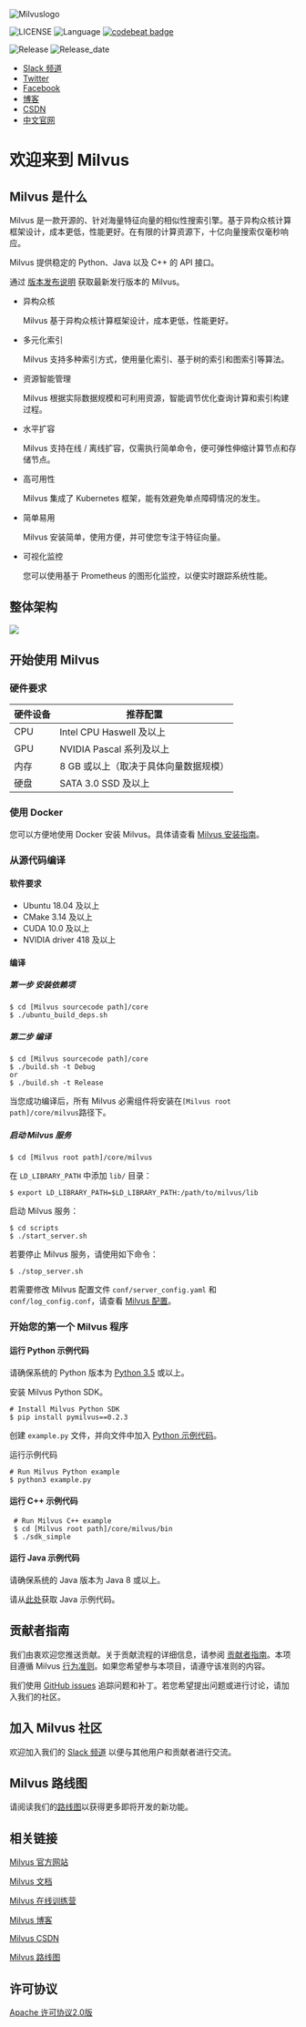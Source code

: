 ![Milvuslogo](https://raw.githubusercontent.com/milvus-io/docs/master/assets/milvus_logo.png)

![LICENSE](https://img.shields.io/badge/license-Apache--2.0-brightgreen)
![Language](https://img.shields.io/badge/language-C%2B%2B-blue)
[![codebeat badge](https://codebeat.co/badges/e030a4f6-b126-4475-a938-4723d54ec3a7?style=plastic)](https://codebeat.co/projects/github-com-jinhai-cn-milvus-master)

![Release](https://img.shields.io/badge/release-v0.5.0-orange)
![Release_date](https://img.shields.io/badge/release_date-October-yellowgreen)

- [Slack 频道](https://join.slack.com/t/milvusio/shared_invite/enQtNzY1OTQ0NDI3NjMzLWNmYmM1NmNjOTQ5MGI5NDhhYmRhMGU5M2NhNzhhMDMzY2MzNDdlYjM5ODQ5MmE3ODFlYzU3YjJkNmVlNDQ2ZTk)
- [Twitter](https://twitter.com/milvusio)
- [Facebook](https://www.facebook.com/io.milvus.5)
- [博客](https://www.milvus.io/blog/)
- [CSDN](https://zilliz.blog.csdn.net/)
- [中文官网](https://www.milvus.io/zh-CN/)

# 欢迎来到 Milvus

## Milvus 是什么

Milvus 是一款开源的、针对海量特征向量的相似性搜索引擎。基于异构众核计算框架设计，成本更低，性能更好。在有限的计算资源下，十亿向量搜索仅毫秒响应。

Milvus 提供稳定的 Python、Java 以及 C++ 的 API 接口。

通过 [版本发布说明](https://milvus.io/docs/zh-CN/release/v0.5.0/) 获取最新发行版本的 Milvus。

- 异构众核

  Milvus 基于异构众核计算框架设计，成本更低，性能更好。

- 多元化索引

  Milvus 支持多种索引方式，使用量化索引、基于树的索引和图索引等算法。

- 资源智能管理

  Milvus 根据实际数据规模和可利用资源，智能调节优化查询计算和索引构建过程。

- 水平扩容

  Milvus 支持在线 / 离线扩容，仅需执行简单命令，便可弹性伸缩计算节点和存储节点。

- 高可用性

  Milvus 集成了 Kubernetes 框架，能有效避免单点障碍情况的发生。

- 简单易用

  Milvus 安装简单，使用方便，并可使您专注于特征向量。

- 可视化监控

  您可以使用基于 Prometheus 的图形化监控，以便实时跟踪系统性能。

## 整体架构

![](https://raw.githubusercontent.com/yamasite/docs/master/assets/milvus_arch.png)

## 开始使用 Milvus

### 硬件要求

| 硬件设备 | 推荐配置                              |
| -------- | ------------------------------------- |
| CPU      | Intel CPU Haswell 及以上              |
| GPU      | NVIDIA Pascal 系列及以上              |
| 内存     | 8 GB 或以上（取决于具体向量数据规模） |
| 硬盘     | SATA 3.0 SSD 及以上                   |

### 使用 Docker

您可以方便地使用 Docker 安装 Milvus。具体请查看 [Milvus 安装指南](https://milvus.io/docs/zh-CN/userguide/install_milvus/)。

### 从源代码编译

#### 软件要求

- Ubuntu 18.04 及以上
- CMake 3.14 及以上
- CUDA 10.0 及以上
- NVIDIA driver 418 及以上

#### 编译

##### 第一步 安装依赖项

```shell
$ cd [Milvus sourcecode path]/core
$ ./ubuntu_build_deps.sh
```

##### 第二步 编译

```shell
$ cd [Milvus sourcecode path]/core
$ ./build.sh -t Debug
or 
$ ./build.sh -t Release
```

当您成功编译后，所有 Milvus 必需组件将安装在`[Milvus root path]/core/milvus`路径下。

##### 启动 Milvus 服务

```shell
$ cd [Milvus root path]/core/milvus
```

在 `LD_LIBRARY_PATH` 中添加 `lib/` 目录：

```shell
$ export LD_LIBRARY_PATH=$LD_LIBRARY_PATH:/path/to/milvus/lib
```

启动 Milvus 服务：

```shell
$ cd scripts
$ ./start_server.sh
```

若要停止 Milvus 服务，请使用如下命令：

```shell
$ ./stop_server.sh
```

若需要修改 Milvus 配置文件 `conf/server_config.yaml` 和`conf/log_config.conf`，请查看 [Milvus 配置](https://milvus.io/docs/zh-CN/reference/milvus_config/)。

### 开始您的第一个 Milvus 程序

#### 运行 Python 示例代码

请确保系统的 Python 版本为 [Python 3.5](https://www.python.org/downloads/) 或以上。

安装 Milvus Python SDK。

```shell
# Install Milvus Python SDK
$ pip install pymilvus==0.2.3
```

创建 `example.py` 文件，并向文件中加入 [Python 示例代码](https://github.com/milvus-io/pymilvus/blob/master/examples/AdvancedExample.py)。

运行示例代码

```shell
# Run Milvus Python example
$ python3 example.py
```

#### 运行 C++ 示例代码

```shell
 # Run Milvus C++ example
 $ cd [Milvus root path]/core/milvus/bin
 $ ./sdk_simple
```

#### 运行 Java 示例代码

请确保系统的 Java 版本为 Java 8 或以上。

请从[此处](https://github.com/milvus-io/milvus-sdk-java/tree/master/examples)获取 Java 示例代码。

## 贡献者指南

我们由衷欢迎您推送贡献。关于贡献流程的详细信息，请参阅 [贡献者指南](https://github.com/milvus-io/milvus/blob/master/CONTRIBUTING.md)。本项目遵循 Milvus [行为准则](https://github.com/milvus-io/milvus/blob/master/CODE_OF_CONDUCT.md)。如果您希望参与本项目，请遵守该准则的内容。

我们使用 [GitHub issues](https://github.com/milvus-io/milvus/issues/new/choose) 追踪问题和补丁。若您希望提出问题或进行讨论，请加入我们的社区。

## 加入 Milvus 社区

欢迎加入我们的 [Slack 频道](https://join.slack.com/t/milvusio/shared_invite/enQtNzY1OTQ0NDI3NjMzLWNmYmM1NmNjOTQ5MGI5NDhhYmRhMGU5M2NhNzhhMDMzY2MzNDdlYjM5ODQ5MmE3ODFlYzU3YjJkNmVlNDQ2ZTk) 以便与其他用户和贡献者进行交流。

## Milvus 路线图

请阅读我们的[路线图](https://milvus.io/docs/zh-CN/roadmap/)以获得更多即将开发的新功能。

## 相关链接

[Milvus 官方网站](https://www.milvus.io/)

[Milvus 文档](https://www.milvus.io/docs/en/userguide/install_milvus/)

[Milvus 在线训练营](https://github.com/milvus-io/bootcamp)

[Milvus 博客](https://www.milvus.io/blog/)

[Milvus CSDN](https://zilliz.blog.csdn.net/)

[Milvus 路线图](https://milvus.io/docs/en/roadmap/)

## 许可协议

[Apache 许可协议2.0版](https://github.com/milvus-io/milvus/blob/master/LICENSE)

